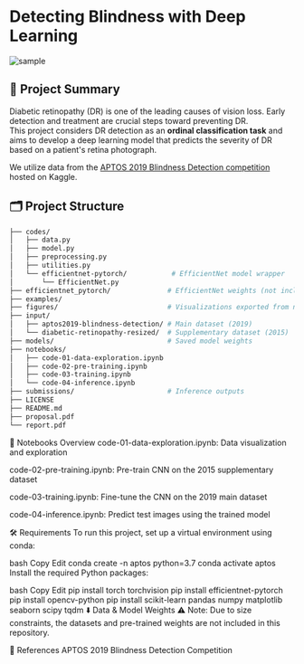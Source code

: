 # Detecting Blindness with Deep Learning

![sample](https://i.postimg.cc/dVjwCDr2/blindness.png)

## 📌 Project Summary

Diabetic retinopathy (DR) is one of the leading causes of vision loss. Early detection and treatment are crucial steps toward preventing DR.  
This project considers DR detection as an **ordinal classification task** and aims to develop a deep learning model that predicts the severity of DR based on a patient's retina photograph.

We utilize data from the [APTOS 2019 Blindness Detection competition](https://www.kaggle.com/c/aptos2019-blindness-detection/data) hosted on Kaggle.

## 🗂️ Project Structure

```bash
├── codes/
│   ├── data.py
│   ├── model.py
│   ├── preprocessing.py
│   ├── utilities.py
│   └── efficientnet-pytorch/           # EfficientNet model wrapper
│       └── EfficientNet.py
├── efficientnet_pytorch/              # EfficientNet weights (not included)
├── examples/
├── figures/                           # Visualizations exported from notebooks
├── input/
│   ├── aptos2019-blindness-detection/ # Main dataset (2019)
│   └── diabetic-retinopathy-resized/  # Supplementary dataset (2015)
├── models/                            # Saved model weights
├── notebooks/
│   ├── code-01-data-exploration.ipynb
│   ├── code-02-pre-training.ipynb
│   ├── code-03-training.ipynb
│   └── code-04-inference.ipynb
├── submissions/                       # Inference outputs
├── LICENSE
├── README.md
├── proposal.pdf
└── report.pdf
```
🧪 Notebooks Overview
code-01-data-exploration.ipynb: Data visualization and exploration

code-02-pre-training.ipynb: Pre-train CNN on the 2015 supplementary dataset

code-03-training.ipynb: Fine-tune the CNN on the 2019 main dataset

code-04-inference.ipynb: Predict test images using the trained model

🛠️ Requirements
To run this project, set up a virtual environment using conda:

bash
Copy
Edit
conda create -n aptos python=3.7
conda activate aptos
Install the required Python packages:

bash
Copy
Edit
pip install torch torchvision
pip install efficientnet-pytorch
pip install opencv-python
pip install scikit-learn pandas numpy matplotlib seaborn scipy tqdm
⬇️ Data & Model Weights
⚠️ Note: Due to size constraints, the datasets and pre-trained weights are not included in this repository.

📄 References
APTOS 2019 Blindness Detection Competition


